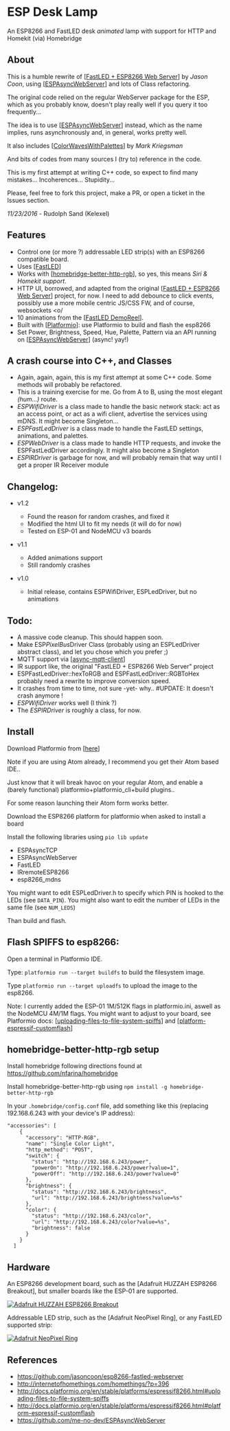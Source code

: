 ESP Desk Lamp
=============

An ESP8266 and FastLED desk *animated* lamp with support for HTTP and Homekit (via) Homebridge



About
-----
This is a humble rewrite of [[FastLED + ESP8266 Web Server](https://github.com/jasoncoon/esp8266-fastled-webserver)] by *Jason Coon*, using [[ESPAsyncWebServer](https://github.com/me-no-dev/ESPAsyncWebServer)] and lots of Class refactoring.

The original code relied on the regular WebServer package for the ESP, which as you probably know, doesn't play really well if you query it too frequently...

The idea is to use [[ESPAsyncWebServer](https://github.com/me-no-dev/ESPAsyncWebServer)] instead, which as the name implies, runs asynchronously and, in general, works pretty well.

It also includes [[ColorWavesWithPalettes]( https://gist.github.com/kriegsman/8281905786e8b2632aeb)] by *Mark Kriegsman*

And bits of codes from many sources I (try to) reference in the code.

This is my first attempt at writing C++ code, so expect to find many mistakes... Incoherences... Stupidity...

Please, feel free to fork this project, make a PR, or open a ticket in the Issues section.

*11/23/2016* - Rudolph Sand (Kelexel)


Features
--------
* Control one (or more ?) addressable LED strip(s) with an ESP8266 compatible board.
* Uses [[FastLED](http://fastled.io/)]
* Works with [[homebridge-better-http-rgb]()], so yes, this means *Siri & Homekit support*.
* HTTP UI, borrowed, and adapted from the original [[FastLED + ESP8266 Web Server](https://github.com/jasoncoon/esp8266-fastled-webserver)] project, for now. I need to add debounce to click events, possibly use a more mobile centric JS/CSS FW, and of course, websockets <o/
* 10 animations from the [[FastLED DemoReel](https://github.com/FastLED/FastLED/tree/master/examples/DemoReel100)].
* Built with [[Platformio](http://platformio.org)]: use Platformio to build and flash the esp8266
* Set Power, Brightness, Speed, Hue, Palette, Pattern via an API running on [[ESPAsyncWebServer](https://github.com/me-no-dev/ESPAsyncWebServer)] (async! yay!)


A crash course into C++, and Classes
-------------------------------
* Again, again, again, this is my first attempt at some C++ code. Some methods will probably be refactored.
* This is a training exercise for me. Go from A to B, using the most elegant *(hum...)* route.
* *ESPWifiDriver* is a class made to handle the basic network stack: act as an access point, or act as a wifi client, advertise the services using mDNS. It might become Singleton...
* *ESPFastLedDriver* is a class made to handle the FastLED settings, animations, and palettes.
* *ESPWebDriver* is a class made to handle HTTP requests, and invoke the ESPFastLedDriver accordingly. It might also become a Singleton
* *ESPIRDriver* is garbage for now, and will probably remain that way until I get a proper IR Receiver module


Changelog:
----------

* v1.2
  * Found the reason for random crashes, and fixed it
  * Modified the html UI to fit my needs (it will do for now)
  * Tested on ESP-01 and NodeMCU v3 boards

* v1.1
  * Added animations support
  * Still randomly crashes

* v1.0
  * Initial release, contains ESPWifiDriver, ESPLedDriver, but no animations

Todo:
-----
* A massive code cleanup. This should happen soon.
* Make ESP*PixelBus*Driver Class (probably using an ESPLedDriver abstract class), and let you chose which you prefer ;)
* MQTT support via [[async-mqtt-client](https://github.com/marvinroger/async-mqtt-client)]
* IR support like, the original "FastLED + ESP8266 Web Server" project
* ESPFastLedDriver::hexToRGB and ESPFastLedDriver::RGBToHex probably need a rewrite to improve conversion speed.
* It crashes from time to time, not sure -yet- why.. #UPDATE: It doesn't crash anymore !
* *ESPWifiDriver* works well (I think ?)
* The *ESPIRDriver* is roughly a class, for now.


Install
-------
Download Platformio from [[here](http://platformio.org)]

Note if you are using Atom already, I recommend you get their Atom based IDE..

Just know that it will break havoc on your regular Atom, and enable a (barely functional) platformio+platformio_cli+build plugins..

For some reason launching their Atom form works better.

Download the ESP8266 platform for platformio when asked to install a board

Install the following libraries using `pio lib update`
* ESPAsyncTCP
* ESPAsyncWebServer
* FastLED
* IRremoteESP8266
* esp8266_mdns

You might want to edit ESPLedDriver.h to specify which PIN is hooked to the LEDs (see `DATA_PIN`).
You might also want to edit the number of LEDs in the same file (see `NUM_LEDS`)

Than build and flash.


Flash SPIFFS to esp8266:
------------------------
Open a terminal in Platformio IDE.

Type: `platformio run --target buildfs` to build the filesystem image.

Type `platformio run --target uploadfs` to upload the image to the esp8266.

Note:
I currently added the ESP-01 1M/512K flags in platformio.ini, aswell as the NodeMCU 4M/1M flags.
You might want to adjust to your board, see Platformio docs:
[[uploading-files-to-file-system-spiffs](http://docs.platformio.org/en/stable/platforms/espressif8266.html#uploading-files-to-file-system-spiffs)] and [[platform-espressif-customflash](http://docs.platformio.org/en/stable/platforms/espressif8266.html#platform-espressif-customflash)]


homebridge-better-http-rgb setup
--------------------------------

Install homebridge following directions found at https://github.com/nfarina/homebridge

Install homebridge-better-http-rgb using `npm install -g homebridge-better-http-rgb`

In your `.homebridge/config.conf` file, add something like this (replacing 192.168.6.243 with your device's IP address):

```
"accessories": [
    {
      "accessory": "HTTP-RGB",
      "name": "Single Color Light",
      "http_method": "POST",
      "switch": {
        "status": "http://192.168.6.243/power",
        "powerOn": "http://192.168.6.243/power?value=1",
        "powerOff": "http://192.168.6.243/power?value=0"
      },
      "brightness": {
        "status": "http://192.168.6.243/brightness",
        "url": "http://192.168.6.243/brightness?value=%s"
      },
      "color": {
        "status": "http://192.168.6.243/color",
        "url": "http://192.168.6.243/color?value=%s",
        "brightness": false
      }
    }
  ]
```

Hardware
--------

An ESP8266 development board, such as the [Adafruit HUZZAH ESP8266 Breakout], but smaller boards like the ESP-01 are supported.

[![Adafruit HUZZAH ESP8266 Breakout](https://cdn-shop.adafruit.com/310x233/2471-10.jpg)](https://www.adafruit.com/products/2471)

Addressable LED strip, such as the [Adafruit NeoPixel Ring], or any FastLED supported strip:

[![Adafruit NeoPixel Ring](https://www.adafruit.com/images/145x109/1586-00.jpg)](https://www.adafruit.com/product/1586)

References
----------

* https://github.com/jasoncoon/esp8266-fastled-webserver
* http://internetofhomethings.com/homethings/?p=396
* http://docs.platformio.org/en/stable/platforms/espressif8266.html#uploading-files-to-file-system-spiffs
* http://docs.platformio.org/en/stable/platforms/espressif8266.html#platform-espressif-customflash
* https://github.com/me-no-dev/ESPAsyncWebServer
